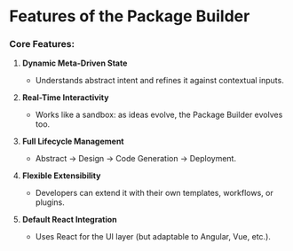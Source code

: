 # Features of the Package Builder

### Core Features:
1. **Dynamic Meta-Driven State**  
   - Understands abstract intent and refines it against contextual inputs.

2. **Real-Time Interactivity**  
   - Works like a sandbox: as ideas evolve, the Package Builder evolves too.

3. **Full Lifecycle Management**  
   - Abstract -> Design -> Code Generation -> Deployment.

4. **Flexible Extensibility**  
   - Developers can extend it with their own templates, workflows, or plugins.

5. **Default React Integration**  
   - Uses React for the UI layer (but adaptable to Angular, Vue, etc.).